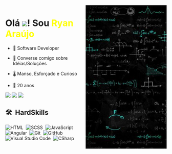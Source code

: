 <img align="right" height="450em" src="./ryanaraujo.jpg"/>
<div>
    <h1>Olá <img src="https://raw.githubusercontent.com/kaueMarques/kaueMarques/master/hi.gif" height="30px">! Sou <span style="color: yellow;"> Ryan Araújo</span></h1>

- 👨‍ Software Developer 

<!-- - ▶️ I (not) regularly post videos on [youtube](link youtube) --> 

- 💬 Converse comigo sobre Idéias/Soluções

- 🌡️ Manso, Esforçado e Curioso

- 📆 20 anos
</div>
<div>

  <a href="https://www.instagram.com/ofc.ryanaraujo/" target="_blank"><img src="https://img.shields.io/badge/-Instagram-%23E4405F?style=for-the-badge&logo=instagram&logoColor=white" target="_blank"></a>
  <a href="https://www.linkedin.com/in/ryanpsa/" target="_blank"><img src="https://img.shields.io/badge/-LinkedIn-%230077B5?style=for-the-badge&logo=linkedin&logoColor=white" target="_blank"></a> 
   <a href = "mailto:ryan.pablo.silva.araujo@gmail.com"><img src="https://img.shields.io/badge/-Gmail-%23333?style=for-the-badge&logo=gmail&logoColor=white" target="_blank"></a>
</div>


## 🛠 &nbsp;HardSkills


![HTML](https://img.shields.io/badge/-HTML-05122A?style=flat&logo=HTML5)&nbsp;
![SCSS](https://img.shields.io/badge/-SCSS-05122A?style=flat&logo=sass)&nbsp;
![JavaScript](https://img.shields.io/badge/-JavaScript-05122A?style=flat&logo=javascript)&nbsp;
![Angular](https://img.shields.io/badge/-Angular-05122A?style=flat&logo=angular)&nbsp;
![Git](https://img.shields.io/badge/-Git-05122A?style=flat&logo=git)&nbsp;
![GitHub](https://img.shields.io/badge/-GitHub-05122A?style=flat&logo=github)&nbsp;
![Visual Studio Code](https://img.shields.io/badge/-Visual%20Studio%20Code-05122A?style=flat&logo=visual-studio-code&logoColor=007ACC)&nbsp;
![CSharp](https://img.shields.io/badge/-csharp-05122A?style=flat&logo=CSharp)&nbsp;

<br><br>
<!--
<div style="display: inline_block"><br>
  <img align="center" alt="Ryan-HTML" height="100" width="100" src="https://raw.githubusercontent.com/devicons/devicon/master/icons/html5/html5-original.svg">
  <img align="center" alt="Ryan-CSS" height="100" width="100" src="https://raw.githubusercontent.com/devicons/devicon/master/icons/css3/css3-original.svg">
 <img align="center" alt="Ryan-Js" height="100" width="100" src="https://raw.githubusercontent.com/devicons/devicon/master/icons/javascript/javascript-plain.svg">
   <img align="center" alt="Ryan-Java" height="100" width="100" src="https://raw.githubusercontent.com/github/explore/5b3600551e122a3277c2c5368af2ad5725ffa9a1/topics/java/java.png">
 <img align="center" alt="Ryan-Angular" height="100" width="100" src="https://avatars.githubusercontent.com/u/139426?s=200&v=4">
</div>
-->








